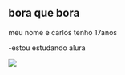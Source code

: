 ## bora que bora 

meu nome e carlos tenho 17anos 

-estou estudando alura

![](https://media1.tenor.com/m/MCBkr6dWLkUAAAAd/corinthians-rodrigo-garro.gif)

